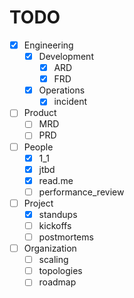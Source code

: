 # TODO

- [X] Engineering
	- [X] Development
		- [X] ARD
		- [X] FRD
	- [X] Operations
		- [X] incident
- [ ] Product
	- [ ] MRD
	- [ ] PRD
- [ ] People
	- [X] 1_1
	- [X] jtbd
	- [X] read.me
	- [ ] performance_review
- [ ] Project
	- [X] standups
	- [ ] kickoffs
	- [ ] postmortems
- [ ] Organization
	- [ ] scaling
	- [ ] topologies
	- [ ] roadmap